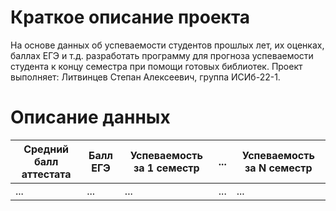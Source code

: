 # Краткое описание проекта
На основе данных об успеваемости студентов прошлых лет, их оценках, баллах ЕГЭ и т.д. разработать программу для прогноза успеваемости студента к концу семестра при помощи готовых библиотек.
Проект выполняет: Литвинцев Степан Алексеевич, группа ИСИб-22-1.
# Описание данных
|Средний балл аттестата|Балл ЕГЭ|Успеваемость за 1 семестр|...|Успеваемость за N семестр|
|----------------------|--------|-------------------------|---|-------------------------|
|         ...          |   ...  |            ...          |...|           ...           |
